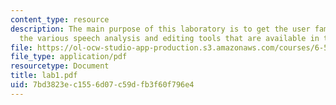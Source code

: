 ```yaml
---
content_type: resource
description: The main purpose of this laboratory is to get the user familiar with
  the various speech analysis and editing tools that are available in the Speech Group.
file: https://ol-ocw-studio-app-production.s3.amazonaws.com/courses/6-542j-laboratory-on-the-physiology-acoustics-and-perception-of-speech-fall-2005/7bd3823ec1556d07c59dfb3f60f796e4_lab1.pdf
file_type: application/pdf
resourcetype: Document
title: lab1.pdf
uid: 7bd3823e-c155-6d07-c59d-fb3f60f796e4
---
```

